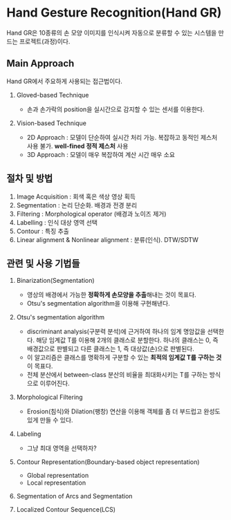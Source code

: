 # Hand Gesture Recognition(Hand GR)

Hand GR은 10종류의 손 모양 이미지를 인식시켜 자동으로 분류할 수 있는 시스템을 만드는 프로젝트(과정)이다.

## Main Approach

Hand GR에서 주요하게 사용되는 접근법이다.

1. Gloved-based Technique

   - 손과 손가락의 position을 실시간으로 감지할 수 있는 센서를 이용한다.

2. Vision-based Technique
   - 2D Approach : 모델이 단순하여 실시간 처리 가능. 복잡하고 동적인 제스처 사용 불가. **well-fined 정적 제스처** 사용
   - 3D Approach : 모델이 매우 복잡하여 계산 시간 매우 소요

## 절차 및 방법

1. Image Acquisition : 회색 혹은 색상 영상 획득
2. Segmentation : 논리 단순화. 배경과 전경 분리
3. Filtering : Morphological operator (배경과 노이즈 제거)
4. Labelling : 인식 대상 영역 선택
5. Contour : 특징 추출
6. Linear alignment & Nonlinear alignment : 분류(인식). DTW/SDTW

## 관련 및 사용 기법들

1. Binarization(Segmentation)

   - 영상의 배경에서 가능한 **정확하게 손모양을 추출**해내는 것이 목표다.
   - Otsu's segmentation algorithm을 이용해 구현해낸다.

2. Otsu's segmentation algorithm

   - discriminant analysis(구분력 분석)에 근거하여 하나의 임계 명암값을 선택한다. 해당 임계값 T를 이용해 2개의 클래스로 분할한다. 하나의 클래스는 0, 즉 배경값으로 판별되고 다른 클래스는 1, 즉 대상값(손)으로 판별된다.
   - 이 알고리즘은 클래스를 명확하게 구분할 수 있는 **최적의 임계값 T를 구하는 것**이 목표다.
   - 전체 분산에서 between-class 분산의 비율을 최대화시키는 T를 구하는 방식으로 이루어진다.

3. Morphological Filtering

   - Erosion(침식)와 Dilation(팽창) 연산을 이용해 객체를 좀 더 부드럽고 완성도 있게 만들 수 있다.

4. Labeling

   - 그냥 최대 영역을 선택하자?

5. Contour Representation(Boundary-based object representation)

   - Global representation
   - Local representation

6. Segmentation of Arcs and Segmentation

7. Localized Contour Sequence(LCS)
